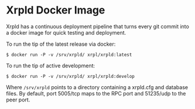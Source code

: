 # Xrpld Docker Image

Xrpld has a continuous deployment pipeline that turns every git commit into a
docker image for quick testing and deployment.

To run the tip of the latest release via docker:

```$ docker run -P -v /srv/xrpld/ xrpl/xrpld:latest```

To run the tip of active development:

```$ docker run -P -v /srv/xrpld/ xrpl/xrpld:develop```

Where ```/srv/xrpld``` points to a directory containing a xrpld.cfg and
database files. By default, port 5005/tcp maps to the RPC port and 51235/udp to
the peer port.

